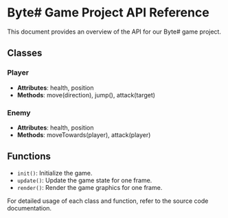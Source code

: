 # Byte# Game Project API Reference

This document provides an overview of the API for our Byte# game project.

## Classes

### Player
- **Attributes**: health, position
- **Methods**: move(direction), jump(), attack(target)

### Enemy
- **Attributes**: health, position
- **Methods**: moveTowards(player), attack(player)

## Functions

- `init()`: Initialize the game.
- `update()`: Update the game state for one frame.
- `render()`: Render the game graphics for one frame.

For detailed usage of each class and function, refer to the source code documentation.

